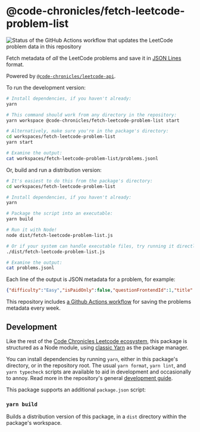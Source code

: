 # @code-chronicles/fetch-leetcode-problem-list

![Status of the GitHub Actions workflow that updates the LeetCode problem data in this repository](https://github.com/code-chronicles-code/leetcode-curriculum/actions/workflows/update-problem-data.yml/badge.svg)

Fetch metadata of _all_ the LeetCode problems and save it in [JSON Lines](https://jsonlines.org/) format.

Powered by [`@code-chronicles/leetcode-api`](../leetcode-api/).

To run the development version:

```sh
# Install dependencies, if you haven't already:
yarn

# This command should work from any directory in the repository:
yarn workspace @code-chronicles/fetch-leetcode-problem-list start

# Alternatively, make sure you're in the package's directory:
cd workspaces/fetch-leetcode-problem-list
yarn start

# Examine the output:
cat workspaces/fetch-leetcode-problem-list/problems.jsonl
```

Or, build and run a distribution version:

```sh
# It's easiest to do this from the package's directory:
cd workspaces/fetch-leetcode-problem-list

# Install dependencies, if you haven't already:
yarn

# Package the script into an executable:
yarn build

# Run it with Node!
node dist/fetch-leetcode-problem-list.js

# Or if your system can handle executable files, try running it directly:
./dist/fetch-leetcode-problem-list.js

# Examine the output:
cat problems.jsonl
```

Each line of the output is JSON metadata for a problem, for example:

<!-- prettier-ignore-start -->
```json
{"difficulty":"Easy","isPaidOnly":false,"questionFrontendId":1,"title":"Two Sum","titleSlug":"two-sum"}
```
<!-- prettier-ignore-end -->

This repository includes [a Github Actions workflow](../../.github/workflows/post-potd.yml) for saving the problems metadata every week.

## Development

Like the rest of the [Code Chronicles Leetcode ecosystem](../../), this package is structured as a Node module, using [classic Yarn](https://classic.yarnpkg.com/) as the package manager.

You can install dependencies by running `yarn`, either in this package's directory, or in the repository root. The usual `yarn format`, `yarn lint`, and `yarn typecheck` scripts are available to aid in development and occasionally to annoy. Read more in the repository's general [development guide](../../DEVELOPMENT.md).

This package supports an additional `package.json` script:

### `yarn build`

Builds a distribution version of this package, in a `dist` directory within the package's workspace.
